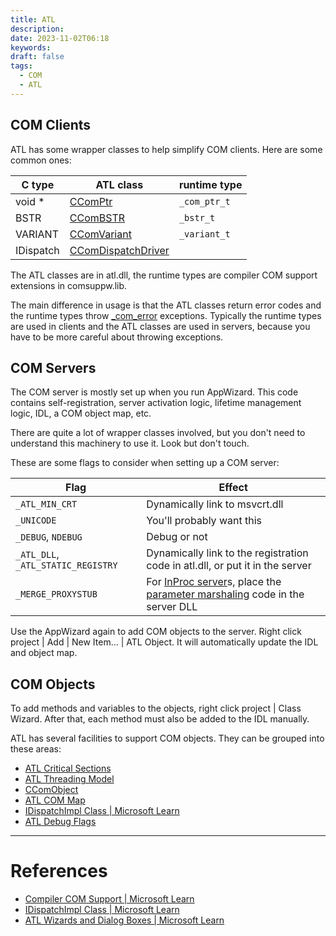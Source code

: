```yaml
---
title: ATL
description: 
date: 2023-11-02T06:18
keywords: 
draft: false
tags:
  - COM
  - ATL
---
```

## COM Clients

ATL has some wrapper classes to help simplify COM clients.  Here are some common ones:

| C type | ATL class | runtime type |
|---|---|---|
| void * | [CComPtr](/notes/computer/microsoft/com/atl/ccomptr) | `_com_ptr_t` |
| BSTR | [CComBSTR](/notes/computer/microsoft/com/atl/ccombstr) | `_bstr_t` |
| VARIANT | [CComVariant](/notes/computer/microsoft/com/atl/ccomvariant) | `_variant_t` |
| IDispatch | [CComDispatchDriver](/notes/computer/microsoft/com/atl/ccomdispatchdriver) | |

The ATL classes are in atl.dll, the runtime types are compiler COM support extensions in comsuppw.lib.

The main difference in usage is that the ATL classes return error codes and the runtime types throw [_com_error](/notes/) exceptions.  Typically the runtime types are used in clients and the ATL classes are used in servers, because you have to be more careful about throwing exceptions.

## COM Servers

The COM server is mostly set up when you run AppWizard.  This code contains self-registration, server activation logic, lifetime management logic, IDL, a COM object map, etc.

There are quite a lot of wrapper classes involved, but you don't need to understand this machinery to use it.  Look but don't touch.

These are some flags to consider when setting up a COM server:

| Flag | Effect |
|---|---|
| `_ATL_MIN_CRT` | Dynamically link to msvcrt.dll |
| `_UNICODE` | You'll probably want this |
| `_DEBUG`, `NDEBUG`  | Debug or not |
| `_ATL_DLL`, `_ATL_STATIC_REGISTRY` | Dynamically link to the registration code in atl.dll, or put it in the server |
| `_MERGE_PROXYSTUB` | For [InProc server](/notes/computer/microsoft/com/apartment-models/inproc-server)s, place the [parameter marshaling](/notes/computer/microsoft/com/atl/parameter-marshaling) code in the server DLL |

Use the AppWizard again to add COM objects to the server.  Right click project | Add | New Item... | ATL Object.  It will automatically update the IDL and object map.

## COM Objects

To add methods and variables to the objects, right click project | Class Wizard.  After that, each method must also be added to the IDL manually.

ATL has several facilities to support COM objects.  They can be grouped into these areas:

- [ATL Critical Sections](/notes/computer/microsoft/com/atl/atl-critical-sections)
- [ATL Threading Model](/notes/computer/microsoft/com/atl/atl-threading-model)
- [CComObject](/notes/computer/microsoft/com/atl/ccomobject)
- [ATL COM Map](/notes/computer/microsoft/com/atl/atl-com-map)
- [IDispatchImpl Class | Microsoft Learn](https://learn.microsoft.com/en-us/cpp/atl/reference/idispatchimpl-class?view=msvc-170)
- [ATL Debug Flags](/notes/computer/microsoft/com/atl/atl-debug-flags)

---
# References

- [Compiler COM Support | Microsoft Learn](https://learn.microsoft.com/en-us/cpp/cpp/compiler-com-support?view=msvc-170)
- [IDispatchImpl Class | Microsoft Learn](https://learn.microsoft.com/en-us/cpp/atl/reference/idispatchimpl-class?view=msvc-170)
- [ATL Wizards and Dialog Boxes | Microsoft Learn](https://learn.microsoft.com/en-us/cpp/atl/reference/atl-wizards-and-dialog-boxes?view=msvc-170)

